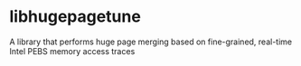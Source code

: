 # libhugepagetune
A library that performs huge page merging based on fine-grained, real-time Intel PEBS memory access traces
